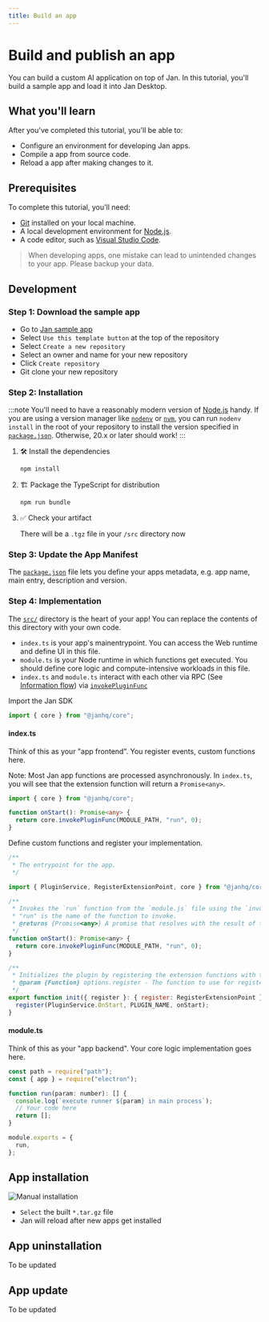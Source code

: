 ```yaml
---
title: Build an app
---
```


# Build and publish an app

You can build a custom AI application on top of Jan.
In this tutorial, you'll build a sample app and load it into Jan Desktop.

## What you'll learn

After you've completed this tutorial, you'll be able to:

- Configure an environment for developing Jan apps.
- Compile a app from source code.
- Reload a app after making changes to it.

## Prerequisites

To complete this tutorial, you'll need:

- [Git](https://git-scm.com/) installed on your local machine.
- A local development environment for [Node.js](https://node.js.org/en/about/).
- A code editor, such as [Visual Studio Code](https://code.visualstudio.com/).

> When developing apps, one mistake can lead to unintended changes to your app. Please backup your data.

## Development

### Step 1: Download the sample app

- Go to [Jan sample app](https://github.com/janhq/jan-sample-app)
- Select `Use this template button` at the top of the repository
- Select `Create a new repository`
- Select an owner and name for your new repository
- Click `Create repository`
- Git clone your new repository

### Step 2: Installation

:::note
You'll need to have a reasonably modern version of
[Node.js](https://nodejs.org) handy. If you are using a version manager like
[`nodenv`](https://github.com/nodenv/nodenv) or
[`nvm`](https://github.com/nvm-sh/nvm), you can run `nodenv install` in the
root of your repository to install the version specified in
[`package.json`](./package.json). Otherwise, 20.x or later should work!
:::

1. :hammer_and_wrench: Install the dependencies

   ```bash
   npm install
   ```

1. :building_construction: Package the TypeScript for distribution

   ```bash
   npm run bundle
   ```

1. :white_check_mark: Check your artifact

   There will be a `.tgz` file in your `/src` directory now

### Step 3: Update the App Manifest

The [`package.json`](package.json) file lets you define your apps metadata, e.g.
app name, main entry, description and version.

### Step 4: Implementation

The [`src/`](./src/) directory is the heart of your app! You can replace the contents of this directory with your own code.

- `index.ts` is your app's mainentrypoint. You can access the Web runtime and define UI in this file.
- `module.ts` is your Node runtime in which functions get executed. You should define core logic and compute-intensive workloads in this file.
- `index.ts` and `module.ts` interact with each other via RPC (See [Information flow](./app-anatomy.md#information-flow)) via [`invokePluginFunc`](../../reference/01_init.md#invokepluginfunc)

Import the Jan SDK

```typescript
import { core } from "@janhq/core";
```

#### index.ts

Think of this as your "app frontend". You register events, custom functions here.

Note: Most Jan app functions are processed asynchronously. In `index.ts`, you will see that the extension function will return a `Promise<any>`.

```typescript
import { core } from "@janhq/core";

function onStart(): Promise<any> {
  return core.invokePluginFunc(MODULE_PATH, "run", 0);
}
```

Define custom functions and register your implementation.

```javascript
/**
 * The entrypoint for the app.
 */

import { PluginService, RegisterExtensionPoint, core } from "@janhq/core";

/**
 * Invokes the `run` function from the `module.js` file using the `invokePluginFunc` method.
 * "run" is the name of the function to invoke.
 * @returns {Promise<any>} A promise that resolves with the result of the `run` function.
 */
function onStart(): Promise<any> {
  return core.invokePluginFunc(MODULE_PATH, "run", 0);
}

/**
 * Initializes the plugin by registering the extension functions with the given register function.
 * @param {Function} options.register - The function to use for registering the extension functions
 */
export function init({ register }: { register: RegisterExtensionPoint }) {
  register(PluginService.OnStart, PLUGIN_NAME, onStart);
}
```

#### module.ts

Think of this as your "app backend". Your core logic implementation goes here.

```javascript
const path = require("path");
const { app } = require("electron");

function run(param: number): [] {
  console.log(`execute runner ${param} in main process`);
  // Your code here
  return [];
}

module.exports = {
  run,
};
```

## App installation

![Manual installation](../img/build-app-1.png)

- `Select` the built `*.tar.gz` file
- Jan will reload after new apps get installed

## App uninstallation

To be updated

## App update

To be updated

